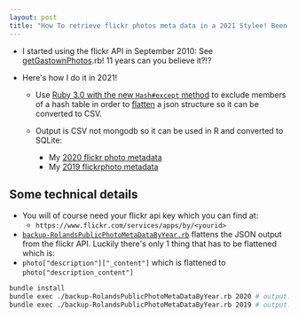 ```yaml
---
layout: post
title: "How To retrieve flickr photos meta data in a 2021 Stylee! Been doing this since September 2010! Now with Ruby 3.0 'except'"
---
```

* I started using the flickr API in September 2010: See [getGastownPhotos](https://gist.github.com/rtanglao/571353).rb! 11 years can you believe it?!?

* Here's how I do it in 2021! 

  * Use [Ruby 3.0 with the new `Hash#except` method](https://bigbinary.com/blog/ruby-3-adds-new-method-hash-except) to exclude members of a hash table in order to [flatten](https://github.com/rtanglao/rt-flickr-sqlite-csv/blob/main/backup-RolandsPublicPhotoMetaDataByYear.rb#L123) a json structure so it can be converted to CSV.

  * Output is CSV not mongodb so it can be used in R and converted to SQLite:

    * My [2020 flickr photo metadata](https://github.com/rtanglao/rt-flickr-sqlite-csv/blob/main/2020-roland-flickr-metadata.csv)
    * My [2019 flickrphoto metadata](https://github.com/rtanglao/rt-flickr-sqlite-csv/blob/main/2019-roland-flickr-metadata.csv)

## Some technical details

* You will of course need your flickr api key which you can find at:
    * `https://www.flickr.com/services/apps/by/<yourid>`
* [`backup-RolandsPublicPhotoMetaDataByYear.rb`](https://github.com/rtanglao/rt-flickr-sqlite-csv/blob/main/backup-RolandsPublicPhotoMetaDataByYear.rb) flattens the JSON output from the flickr API. Luckily there's only 1 thing that has to be flattened which is:
* `photo["description"]["_content"]` which is flattened to `photo["description_content"]`

```bash
bundle install
bundle exec ./backup-RolandsPublicPhotoMetaDataByYear.rb 2020 # output: 2020-roland-flickr-metadata.csv
bundle exec ./backup-RolandsPublicPhotoMetaDataByYear.rb 2019 # output: 2019-roland-flickr-metadata.csv
```

